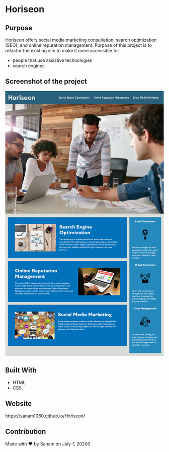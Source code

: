 # Horiseon

## Purpose
Horiseon offers social media marketing consultation, search optimization (SEO), and online reputation management. Purpose of this project is to refactor the existing site to make it more accessible for
* people that use assistive technologies
* search engines

## Screenshot of the project
![screenshot of Horiseon's homepage](./assets/images/horiseon-homepage.png)

## Built With
* HTML
* CSS

## Website
https://sanam1060.github.io/Horiseon/

## Contribution
Made with ❤️️ by Sanam on July 7, 20200
